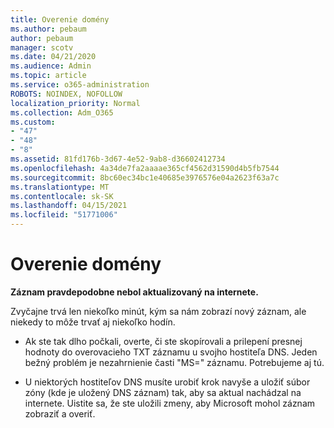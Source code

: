 ```yaml
---
title: Overenie domény
ms.author: pebaum
author: pebaum
manager: scotv
ms.date: 04/21/2020
ms.audience: Admin
ms.topic: article
ms.service: o365-administration
ROBOTS: NOINDEX, NOFOLLOW
localization_priority: Normal
ms.collection: Adm_O365
ms.custom:
- "47"
- "48"
- "8"
ms.assetid: 81fd176b-3d67-4e52-9ab8-d36602412734
ms.openlocfilehash: 4a34de7fa2aaaae365cf4562d31590d4b5fb7544
ms.sourcegitcommit: 8bc60ec34bc1e40685e3976576e04a2623f63a7c
ms.translationtype: MT
ms.contentlocale: sk-SK
ms.lasthandoff: 04/15/2021
ms.locfileid: "51771006"
---
```

# <a name="verify-your-domain"></a>Overenie domény

 **Záznam pravdepodobne nebol aktualizovaný na internete.**
  
Zvyčajne trvá len niekoľko minút, kým sa nám zobrazí nový záznam, ale niekedy to môže trvať aj niekoľko hodín. 
  
- Ak ste tak dlho počkali, overte, či ste skopírovali a prilepení presnej hodnoty do overovacieho TXT záznamu u svojho hostiteľa DNS. Jeden bežný problém je nezahrnienie časti "MS=" záznamu. Potrebujeme aj tú.

- U niektorých hostiteľov DNS musíte urobiť krok navyše a uložiť súbor zóny (kde je uložený DNS záznam) tak, aby sa aktual nachádzal na internete. Uistite sa, že ste uložili zmeny, aby Microsoft mohol záznam zobraziť a overiť.
